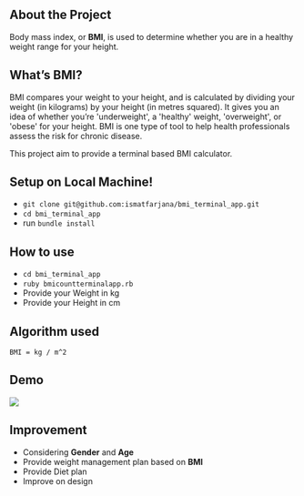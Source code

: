 ## About the Project

Body mass index, or **BMI**, is used to determine whether you are in a healthy weight range for your height.

## What’s BMI?

BMI compares your weight to your height, and is calculated by dividing your weight (in kilograms) by your height (in metres squared). It gives you an idea of whether you’re 'underweight', a 'healthy' weight, 'overweight', or 'obese' for your height. BMI is one type of tool to help health professionals assess the risk for chronic disease.

This project aim to provide a terminal based BMI calculator.

## Setup on Local Machine!

- `git clone git@github.com:ismatfarjana/bmi_terminal_app.git`
- `cd bmi_terminal_app`
- run `bundle install`

## How to use

- `cd bmi_terminal_app`
- `ruby bmicountterminalapp.rb`
- Provide your Weight in kg
- Provide your Height in cm

## Algorithm used

``` BMI = kg / m^2 ```

## Demo

![](bmi_demo.gif)

## Improvement

- Considering **Gender** and **Age**
- Provide weight management plan based on **BMI**
- Provide Diet plan
- Improve on design
